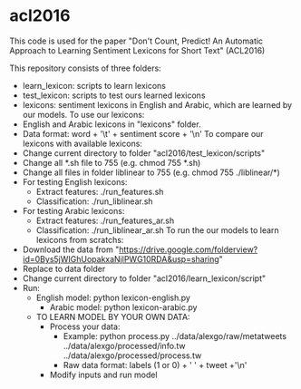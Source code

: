 # acl2016
This code is used for the paper "Don't Count, Predict! An Automatic Approach to Learning Sentiment Lexicons for Short Text" (ACL2016)

This repository consists of three folders:
  - learn_lexicon: scripts to learn lexicons
  - test_lexicon: scripts to test ours learned lexicons
  - lexicons: sentiment lexicons in English and Arabic, which are learned by our models.
To use our lexicons:
  - English and Arabic lexicons in "lexicons" folder.
  - Data format: word + '\t' + sentiment score + '\n'
To compare our lexicons with available lexicons:
  - Change current directory to folder "acl2016/test_lexicon/scripts"
  - Change all *.sh file to 755 (e.g. chmod 755 *.sh)
  - Change all files in folder liblinear to 755 (e.g. chmod 755 ./liblinear/*)
  - For testing English lexicons:
      + Extract features: ./run_features.sh
      + Classification: ./run_liblinear.sh
  - For testing Arabic lexicons:
      + Extract features: ./run_features_ar.sh
      + Classification: ./run_liblinear_ar.sh
To run the our models to learn lexicons from scratchs:
  - Download the data from "https://drive.google.com/folderview?id=0Bys5jWIGhUopakxaNjlPWG10RDA&usp=sharing" 
  - Replace to data folder
  - Change current directory to folder "acl2016/learn_lexicon/script"
  - Run:
    + English model: python lexicon-english.py
	  + Arabic model: python lexicon-arabic.py
	- TO LEARN MODEL BY YOUR OWN DATA:
	  + Process your data:
	    * Example: python process.py ../data/alexgo/raw/metatweets ../data/alexgo/processed/info.tw ../data/alexgo/processed/process.tw
	    * Raw data format: labels (1 or 0) + ' ' + tweet +'\n'
	  + Modify inputs and run model
